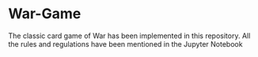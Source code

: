 # War-Game
The classic card game of War has been implemented in this repository. All the rules and regulations have been mentioned in the Jupyter Notebook
